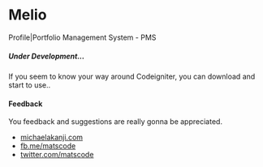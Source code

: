 # Melio
Profile|Portfolio Management System - PMS


##### Under Development...
If you seem to know your way around Codeigniter, you can download and start to use..

#### Feedback
You feedback and suggestions are really gonna be appreciated. 
- [michaelakanji.com](http://michaelakanji.com)
- [fb.me/matscode](http://fb.com/matscode)
- [twitter.com/matscode](http://twitter.com/matscode)

